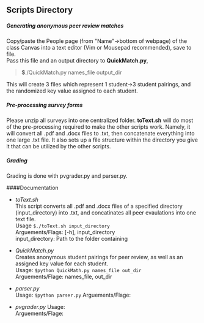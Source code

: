 Scripts Directory
---------------------


##### Generating anonymous peer review matches 
Copy/paste the People page (from "Name"-\>bottom of webpage) of the class Canvas into a text editor (Vim or Mousepad recommended), save to file.  
Pass this file and an output directory to **QuickMatch.py**,  
> **$**./QuickMatch.py names\_file output\_dir   

This will create 3 files which represent 1 student-\>3 student pairings, and the randomized key value assigned to each student. 


##### Pre-processing survey forms
Please unzip all surveys into one centralized folder. **toText.sh** will do most of the pre-processing required to make the other scripts work. Namely, it will convert all .pdf and .docx files to .txt, then concatenate everything into one large .txt file. It also sets up a file structure within the directory you give it that can be utilized by the other scripts.    

##### Grading
Grading is done with pvgrader.py and parser.py. 

####Documentation
* *toText.sh*   
This script converts all .pdf and .docx files of a specified directory (input\_directory) into .txt, and concatinates all peer evaulations into one text file.  
Usage `$./toText.sh input_directory`  
Arguements/Flags: [-h], input\_directory  
input\_directory: Path to the folder containing   

* *QuickMatch.py*   
Creates anonymous student pairings for peer review, as well as an assigned key value for each student.  
Usage: `$python QuickMath.py names_file out_dir`   
Arguements/Flage: names\_file, out\_dir 

* *parser.py*   
Usage: `$python parser.py` 
Arguements/Flage:  

* *pvgrader.py* 
Usage:    
Arguements/Flage:  

